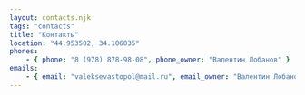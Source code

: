 ```yaml
---
layout: contacts.njk
tags: "contacts"
title: "Контакты"
location: "44.953502, 34.106035"
phones:
    - { phone: "8 (978) 878-98-08", phone_owner: "Валентин Лобанов" }
emails:
    - { email: "valeksevastopol@mail.ru", email_owner: "Валентин Лобанов" }
---
```

